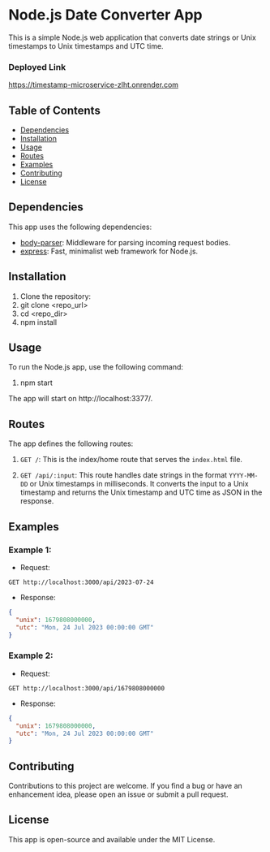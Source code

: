# Node.js Date Converter App

This is a simple Node.js web application that converts date strings or Unix timestamps to Unix timestamps and UTC time.

### Deployed Link
https://timestamp-microservice-zlht.onrender.com

## Table of Contents
- [Dependencies](#dependencies)
- [Installation](#installation)
- [Usage](#usage)
- [Routes](#routes)
- [Examples](#examples)
- [Contributing](#contributing)
- [License](#license)

## Dependencies

This app uses the following dependencies:

- [body-parser](https://www.npmjs.com/package/body-parser): Middleware for parsing incoming request bodies.
- [express](https://expressjs.com/): Fast, minimalist web framework for Node.js.

## Installation

1. Clone the repository:
2. git clone <repo_url>
3. cd <repo_dir>
4. npm install

## Usage

To run the Node.js app, use the following command:

1. npm start

The app will start on http://localhost:3377/.

## Routes

The app defines the following routes:

1. `GET /`: This is the index/home route that serves the `index.html` file.

2. `GET /api/:input`: This route handles date strings in the format `YYYY-MM-DD` or Unix timestamps in milliseconds. It converts the input to a Unix timestamp and returns the Unix timestamp and UTC time as JSON in the response.

## Examples

### Example 1:

- Request:

```
GET http://localhost:3000/api/2023-07-24
```

- Response:

```json
{
  "unix": 1679808000000,
  "utc": "Mon, 24 Jul 2023 00:00:00 GMT"
}
```

### Example 2:

- Request:

```
GET http://localhost:3000/api/1679808000000
```

- Response:

```json
{
  "unix": 1679808000000,
  "utc": "Mon, 24 Jul 2023 00:00:00 GMT"
}
```

## Contributing
Contributions to this project are welcome. If you find a bug or have an enhancement idea, please open an issue or submit a pull request.

## License
This app is open-source and available under the MIT License.











